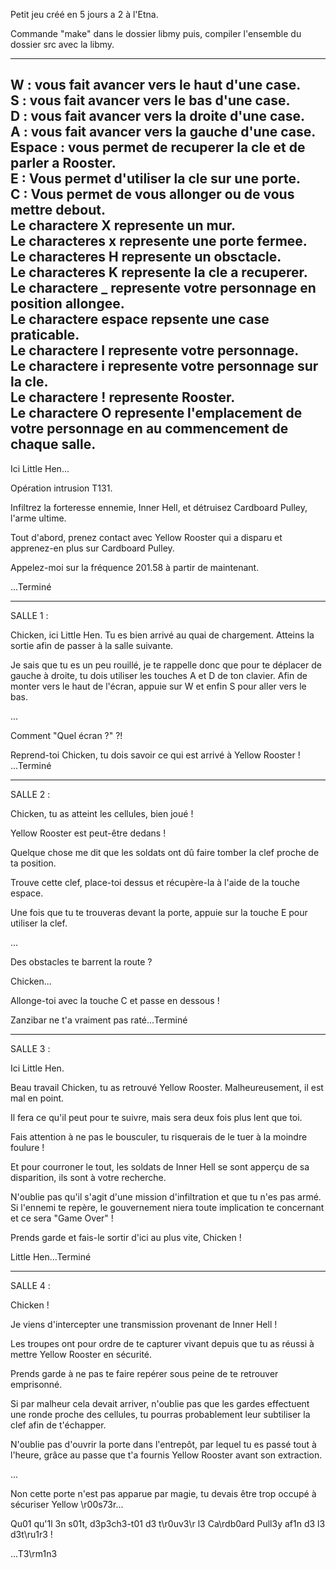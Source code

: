 Petit jeu créé en 5 jours a 2 à l'Etna.  
  
Commande "make" dans le dossier libmy puis, compiler l'ensemble du dossier src avec la libmy.  

---------------------------------------------------------  
W : vous fait avancer vers le haut d'une case.  
S : vous fait avancer vers le bas d'une case.  
D : vous fait avancer vers la droite d'une case.  
A : vous fait avancer vers la gauche d'une case.  
Espace : vous permet de recuperer la cle et de parler a Rooster.  
E : Vous permet d'utiliser la cle sur une porte.  
C : Vous permet de vous allonger ou de vous mettre debout.  
Le charactere X represente un mur.  
Le characteres x represente une porte fermee.  
Le characteres H represente un obsctacle.  
Le characteres K represente la cle a recuperer.  
Le charactere _ represente votre personnage en position allongee.  
Le charactere espace repsente une case praticable.  
Le charactere I represente votre personnage.  
Le charactere i represente votre personnage sur la cle.  
Le charactere ! represente Rooster.  
Le charactere O represente l'emplacement de votre personnage en au commencement de chaque salle.  
-----------------------------------------------------------------------------------  

Ici Little Hen...

Opération intrusion T131.

Infiltrez la forteresse ennemie, Inner Hell, et détruisez Cardboard Pulley, l'arme ultime.

Tout d'abord, prenez contact avec Yellow Rooster qui a disparu et apprenez-en plus sur Cardboard Pulley.

Appelez-moi sur la fréquence 201.58 à partir de maintenant.

...Terminé

-----------------------------------------------------------------------------------------

SALLE 1 :


Chicken, ici Little Hen. Tu es bien arrivé au quai de chargement. Atteins la sortie afin de passer à la salle suivante.

Je sais que tu es un peu rouillé, je te rappelle donc que pour te déplacer de gauche à droite, tu dois utiliser les touches A et D de ton clavier. Afin de monter vers le haut de l'écran, appuie sur W et enfin S pour aller vers le bas.

...

Comment "Quel écran ?" ?!

Reprend-toi Chicken, tu dois savoir ce qui est arrivé à Yellow Rooster ! ...Terminé

---------------------------------------------------------------------------

SALLE 2 :

Chicken, tu as atteint les cellules, bien joué !

Yellow Rooster est peut-être dedans !

Quelque chose me dit que les soldats ont dû faire tomber la clef proche de ta position.

Trouve cette clef, place-toi dessus et récupère-la à l'aide de la touche espace.

Une fois que tu te trouveras devant la porte, appuie sur la touche E pour utiliser la clef.

...

Des obstacles te barrent la route ?

Chicken...

Allonge-toi avec la touche C et passe en dessous !

Zanzibar ne t'a vraiment pas raté...Terminé

---------------------------------------------------------------------------

SALLE 3 :

Ici Little Hen.

Beau travail Chicken, tu as retrouvé Yellow Rooster. Malheureusement, il est mal en point.

Il fera ce qu'il peut pour te suivre, mais sera deux fois plus lent que toi.

Fais attention à ne pas le bousculer, tu risquerais de le tuer à la moindre foulure !

Et pour courroner le tout, les soldats de Inner Hell se sont apperçu de sa disparition, ils sont à votre recherche.

N'oublie pas qu'il s'agit d'une mission d'infiltration et que tu n'es pas armé. Si l'ennemi te repère, le gouvernement niera toute implication te concernant et ce sera "Game Over" !

Prends garde et fais-le sortir d'ici au plus vite, Chicken !

Little Hen...Terminé

-------------------------------------------------------------------------

SALLE 4 :

Chicken !

Je viens d'intercepter une transmission provenant de Inner Hell !

Les troupes ont pour ordre de te capturer vivant depuis que tu as réussi à mettre Yellow Rooster en sécurité.

Prends garde à ne pas te faire repérer sous peine de te retrouver emprisonné.

Si par malheur cela devait arriver, n'oublie pas que les gardes effectuent une ronde proche des cellules, tu pourras probablement leur subtiliser la clef afin de t'échapper.

N'oublie pas d'ouvrir la porte dans l'entrepôt, par lequel tu es passé tout à l'heure, grâce au passe que t'a fournis Yellow Rooster avant son extraction.

...

Non cette porte n'est pas apparue par magie, tu devais être trop occupé à sécuriser Yellow \r00s73r...

Qu01 qu'1l 3n s01t, d3p3ch3-t01 d3 t\r0uv3\r l3 Ca\rdb0ard Pull3y af1n d3 l3 d3t\ru1r3 !

...T3\rm1n3

